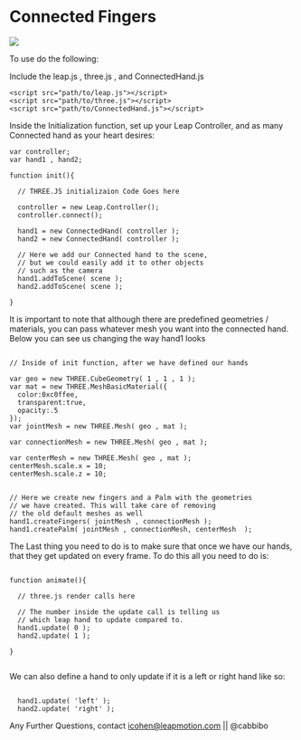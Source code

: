 Connected Fingers 
=====

<img src="http://i.imgur.com/mMbt1Bi.png">

To use do the following:

Include the leap.js , three.js , and ConnectedHand.js

```
<script src="path/to/leap.js"></script>
<script src="path/to/three.js"></script>
<script src="path/to/ConnectedHand.js"></script>

```

Inside the Initialization function, set up your Leap Controller, 
and as many Connected hand as your heart desires:

```
var controller;
var hand1 , hand2;

function init(){

  // THREE.JS initializaion Code Goes here

  controller = new Leap.Controller();
  controller.connect();

  hand1 = new ConnectedHand( controller );
  hand2 = new ConnectedHand( controller );

  // Here we add our Connected hand to the scene,
  // but we could easily add it to other objects
  // such as the camera
  hand1.addToScene( scene );
  hand2.addToScene( scene );

}

```

It is important to note that although there are predefined 
geometries / materials, you can pass whatever mesh you want 
into the connected hand. Below you can see us changing the way
hand1 looks

```

// Inside of init function, after we have defined our hands

var geo = new THREE.CubeGeometry( 1 , 1 , 1 );
var mat = new THREE.MeshBasicMaterial({
  color:0xc0ffee, 
  transparent:true,
  opacity:.5 
});
var jointMesh = new THREE.Mesh( geo , mat );

var connectionMesh = new THREE.Mesh( geo , mat );

var centerMesh = new THREE.Mesh( geo , mat );
centerMesh.scale.x = 10;
centerMesh.scale.z = 10;


// Here we create new fingers and a Palm with the geometries
// we have created. This will take care of removing
// the old default meshes as well
hand1.createFingers( jointMesh , connectionMesh );
hand1.createPalm( jointMesh , connectionMesh, centerMesh  );

```


The Last thing you need to do is to make sure that once we have
our hands, that they get updated on every frame. To do this
all you need to do is:

```

function animate(){

  // three.js render calls here

  // The number inside the update call is telling us
  // which leap hand to update compared to.
  hand1.update( 0 );
  hand2.update( 1 );

}


```

We can also define a hand to only update if it is a left
or right hand like so:

```

  hand1.update( 'left' );
  hand2.update( 'right' );

```

Any Further Questions, contact icohen@leapmotion.com || @cabbibo 
